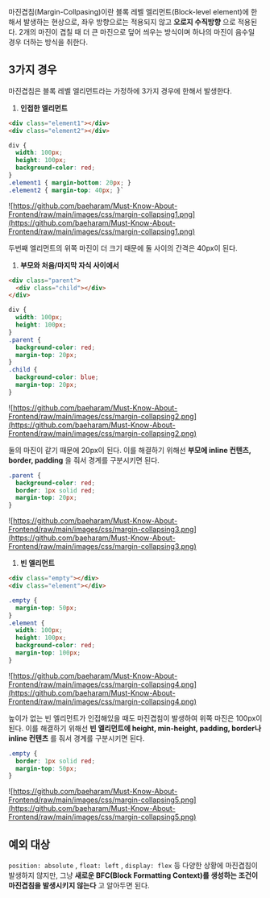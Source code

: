 마진겹침(Margin-Collpasing)이란 블록 레벨 엘리먼트(Block-level element)에 한해서 발생하는 현상으로, 좌우 방향으로는 적용되지 않고 **오로지 수직방향** 으로 적용된다. 2개의 마진이 겹칠 때 더 큰 마진으로 덮어 씌우는 방식이며 하나의 마진이 음수일 경우 더하는 방식을 취한다.

## **3가지 경우**

마진겹침은 블록 레벨 엘리먼트라는 가정하에 3가지 경우에 한해서 발생한다.

1. **인접한 엘리먼트**

```html
<div class="element1"></div>
<div class="element2"></div>
```

```css
div {
  width: 100px;
  height: 100px;
  background-color: red;
}
.element1 { margin-bottom: 20px; }
.element2 { margin-top: 40px; }`
```

![https://github.com/baeharam/Must-Know-About-Frontend/raw/main/images/css/margin-collapsing1.png](https://github.com/baeharam/Must-Know-About-Frontend/raw/main/images/css/margin-collapsing1.png)

두번째 엘리먼트의 위쪽 마진이 더 크기 때문에 둘 사이의 간격은 40px이 된다.

1. **부모와 처음/마지막 자식 사이에서**

```html
<div class="parent">
  <div class="child"></div>
</div>
```

```css
div {
  width: 100px;
  height: 100px;
}
.parent {
  background-color: red;
  margin-top: 20px;
}
.child {
  background-color: blue;
  margin-top: 20px;
}
```

![https://github.com/baeharam/Must-Know-About-Frontend/raw/main/images/css/margin-collapsing2.png](https://github.com/baeharam/Must-Know-About-Frontend/raw/main/images/css/margin-collapsing2.png)

둘의 마진이 같기 때문에 20px이 된다. 이를 해결하기 위해선 **부모에 inline 컨텐츠, border, padding** 을 줘서 경계를 구분시키면 된다.

```css
.parent {
  background-color: red;
  border: 1px solid red;
  margin-top: 20px;
}
```

![https://github.com/baeharam/Must-Know-About-Frontend/raw/main/images/css/margin-collapsing3.png](https://github.com/baeharam/Must-Know-About-Frontend/raw/main/images/css/margin-collapsing3.png)

1. **빈 엘리먼트**

```html
<div class="empty"></div>
<div class="element"></div>
```

```css
.empty {
  margin-top: 50px;
}
.element {
  width: 100px;
  height: 100px;
  background-color: red;
  margin-top: 100px;
}
```

![https://github.com/baeharam/Must-Know-About-Frontend/raw/main/images/css/margin-collapsing4.png](https://github.com/baeharam/Must-Know-About-Frontend/raw/main/images/css/margin-collapsing4.png)

높이가 없는 빈 엘리먼트가 인접해있을 때도 마진겹침이 발생하여 위쪽 마진은 100px이 된다. 이를 해결하기 위해선 **빈 엘리먼트에 height, min-height, padding, border나 inline 컨텐츠** 를 줘서 경계를 구분시키면 된다.

```css
.empty {
  border: 1px solid red;
  margin-top: 50px;
}
```

![https://github.com/baeharam/Must-Know-About-Frontend/raw/main/images/css/margin-collapsing5.png](https://github.com/baeharam/Must-Know-About-Frontend/raw/main/images/css/margin-collapsing5.png)

## **예외 대상**

`position: absolute` , `float: left` , `display: flex` 등 다양한 상황에 마진겹침이 발생하지 않지만, 그냥 **새로운 BFC(Block Formatting Context)를 생성하는 조건이 마진겹침을 발생시키지 않는다** 고 알아두면 된다.
